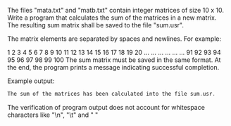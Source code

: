 The files "mata.txt" and "matb.txt" contain integer matrices of size 10 x 10. Write a program that calculates the sum of the matrices in a new matrix. The resulting sum matrix shall be saved to the file "sum.usr".

The matrix elements are separated by spaces and newlines. For example:

1 2 3 4 5 6 7 8 9 10
11 12 13 14 15 16 17 18 19 20
... ... ...
... ... ...
91 92 93 94 95 96 97 98 99 100
The sum matrix must be saved in the same format. At the end, the program prints a message indicating successful completion.

Example output:
```c
The sum of the matrices has been calculated into the file sum.usr.
```

The verification of program output does not account for whitespace characters like "\n", "\t" and " "